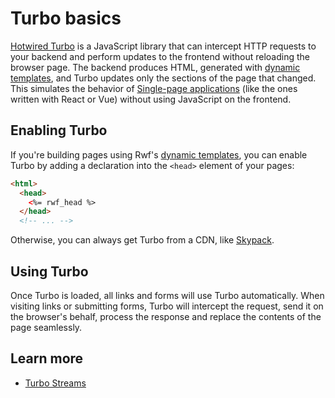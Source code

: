 # Turbo basics

[Hotwired Turbo](https://turbo.hotwired.dev/) is a JavaScript library that can intercept HTTP requests to your backend and perform  updates to the frontend without reloading the browser page. The backend produces HTML, generated with [dynamic templates](../templates/index.md), and Turbo updates only the sections of the page that changed. This simulates the behavior of [Single-page applications](https://en.wikipedia.org/wiki/Single-page_application) (like the ones written with React or Vue) without using JavaScript on the frontend.

## Enabling Turbo

If you're building pages using Rwf's [dynamic templates](../templates/index.md), you can enable Turbo by adding a declaration into the `<head>` element of your pages:

```html
<html>
  <head>
    <%= rwf_head %>
  </head>
  <!-- ... -->
```

Otherwise, you can always get Turbo from a CDN, like [Skypack](https://www.skypack.dev/view/@hotwired/turbo).

## Using Turbo

Once Turbo is loaded, all links and forms will use Turbo automatically. When visiting links or submitting forms, Turbo will intercept the request, send it on the browser's behalf, process the response and replace the contents of the page seamlessly.

## Learn more

- [Turbo Streams](streams.md)
